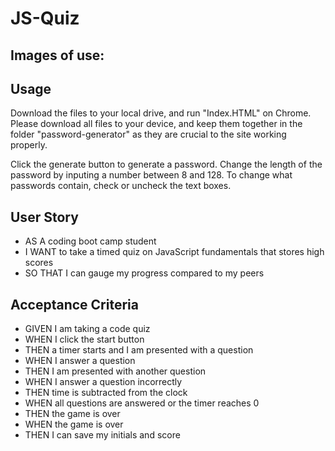 # JS-Quiz

## Images of use:

## Usage

Download the files to your local drive, and run "Index.HTML" on Chrome. Please download all files to your device, and keep them together in the folder "password-generator" as they are crucial to the site working properly. 

Click the generate button to generate a password. Change the length of the password by inputing a number between 8 and 128. To change what passwords contain, check or uncheck the text boxes.

## User Story

- AS A coding boot camp student
- I WANT to take a timed quiz on JavaScript fundamentals that stores high scores
- SO THAT I can gauge my progress compared to my peers

## Acceptance Criteria

- GIVEN I am taking a code quiz
- WHEN I click the start button
- THEN a timer starts and I am presented with a question
- WHEN I answer a question
- THEN I am presented with another question
- WHEN I answer a question incorrectly
- THEN time is subtracted from the clock
- WHEN all questions are answered or the timer reaches 0
- THEN the game is over
- WHEN the game is over
- THEN I can save my initials and score
